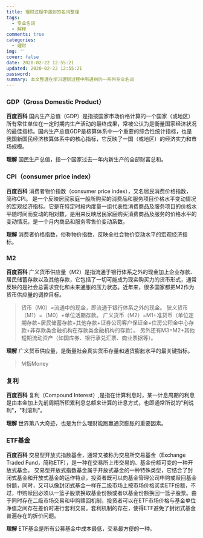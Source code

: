 ```yaml
---
title: 理财过程中遇到的名词整理
tags:
  - 专业名词
  - 解释
comments: true
categories:
  - 理财
img: ''
cover: false
date: 2020-02-22 12:55:21
updated: 2020-02-22 12:55:21
password:
summary: 本文整理在学习理财过程中所遇到的一系列专业名词
---
```


### GDP（Gross Domestic Product）
**百度百科**
国内生产总值（GDP）是指按国家市场价格计算的一个国家（或地区）所有常住单位在一定时期内生产活动的最终成果，常被公认为是衡量国家经济状况的最佳指标。国内生产总值GDP是核算体系中一个重要的综合性统计指标，也是我国新国民经济核算体系中的核心指标，它反映了一国（或地区）的经济实力和市场规模。

**理解**
国民生产总值，指一个国家过去一年内新生产的全部财富总和。

### CPI（consumer price index）
**百度百科**
消费者物价指数（consumer price index），又名居民消费价格指数，简称CPI。
是一个反映居民家庭一般所购买的消费品和服务项目价格水平变动情况的宏观经济指标。它是在特定时段内度量一组代表性消费商品及服务项目的价格水平随时间而变动的相对数，是用来反映居民家庭购买消费商品及服务的价格水平的变动情况，是一个月内商品和服务零售价变动系数。

**理解**
消费者价格指数，俗称物价指数，反映全社会物价变动水平的宏观经济指标。

### M2
**百度百科**
广义货币供应量（M2）是指流通于银行体系之外的现金加上企业存款、居民储蓄存款以及其他存款，它包括了一切可能成为现实购买力的货币形式，通常反映的是社会总需求变化和未来通胀的压力状态。近年来，很多国家都把M2作为货币供应量的调控目标。

> 货币（M0）=流通中的现金，即流通于银行体系之外的现金。
> 狭义货币（M1）=（M0）+单位活期存款。
> 广义货币（M2）=M1+准货币（单位定期存款+居民储蓄存款+其他存款+证券公司客户保证金+住房公积金中心存款+非存款类金融机构在存款类金融机构的存款）。
> 另外还有M3=M2+其他短期流动资产（如国库券、银行承兑汇票、商业票据等）。

**理解**
广义货币供应量，是衡量社会真实货币存量和通货膨胀水平的最关键指标。

> M指Money

### 复利
**百度百科**
复利（Compound Interest）,是指在计算利息时，某一计息周期的利息是由本金加上先前周期所积累利息总额来计算的计息方式，也即通常所说的"利说利"，"利滚利"。

**理解**
世界第八大奇迹，也是为什么理财能跑赢通货膨胀的重要因素。

### ETF基金
**百度百科**
交易型开放式指数基金，通常又被称为交易所交易基金（Exchange Traded Fund，简称ETF），是一种在交易所上市交易的、基金份额可变的一种开放式基金。
交易型开放式指数基金属于开放式基金的一种特殊类型，它结合了封闭式基金和开放式基金的运作特点，投资者既可以向基金管理公司申购或赎回基金份额，同时，又可以像封闭式基金一样在二级市场上按市场价格买卖ETF份额，不过，申购赎回必须以一篮子股票换取基金份额或者以基金份额换回一篮子股票。由于同时存在二级市场交易和申购赎回机制，投资者可以在ETF市场价格与基金单位净值之间存在差价时进行套利交易。套利机制的存在，使得ETF避免了封闭式基金普遍存在的折价问题。

**理解**
ETF基金是所有公募基金中成本最低，交易最方便的一种。